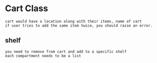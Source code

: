 # Cart Class

    cart would have a location along with their items, name of cart
    if user tries to add the same item twice, you should raise an error.

## shelf

    you need to remove from cart and add to a specific shelf
    each compartment needs to be a list
